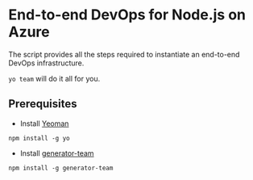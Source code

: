 # End-to-end DevOps for Node.js on Azure
The script provides all the steps required to instantiate an end-to-end DevOps infrastructure.

`yo team` will do it all for you.

## Prerequisites

* Install [Yeoman](http://yeoman.io/)

`npm install -g yo`

* Install [generator-team](http://donovanbrown.com/post/yo-Team)

`npm install -g generator-team`